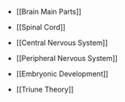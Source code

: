 - [[Brain Main Parts]]
- [[Spinal Cord]]
- [[Central Nervous System]]
- [[Peripheral Nervous System]]

- [[Embryonic Development]]
- [[Triune Theory]]
